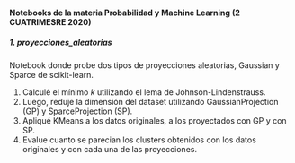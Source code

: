 #### Notebooks de la materia Probabilidad y Machine Learning (2 CUATRIMESRE 2020)

##### 1. proyecciones_aleatorias
Notebook donde probe dos tipos de proyecciones aleatorias, Gaussian y Sparce de scikit-learn.
  1. Calculé el mínimo $k$ utilizando el lema de Johnson-Lindenstrauss.
  2. Luego, reduje la dimensión del dataset utilizando GaussianProjection (GP) y SparceProjection (SP). 
  3. Apliqué KMeans a los datos originales, a los proyectados con GP y con SP.
  4. Evalue cuanto se parecian los clusters obtenidos con los datos originales y con cada una de las proyecciones.
